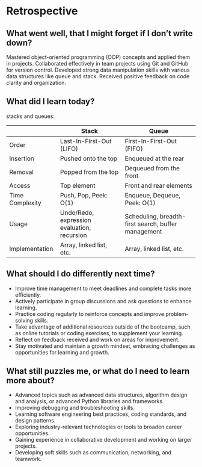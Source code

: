# Retrospective


## What went well, that I might forget if I don’t write down?

Mastered object-oriented programming (OOP) concepts and applied them in projects.
Collaborated effectively in team projects using Git and GitHub for version control.
Developed strong data manipulation skills with various data structures like queue and stack.
Received positive feedback on code clarity and organization.



## What did I learn today?
stacks and queues:

|     | Stack                                   | Queue                                        |
|-----|-----------------------------------------|----------------------------------------------|
| Order | Last-In-First-Out (LIFO)                | First-In-First-Out (FIFO)                     |
| Insertion  | Pushed onto the top                     | Enqueued at the rear                          |
| Removal    | Popped from the top                      | Dequeued from the front                        |
| Access     | Top element                              | Front and rear elements                       |
| Time Complexity | Push, Pop, Peek: O(1)                  | Enqueue, Dequeue, Peek: O(1)                  |
| Usage     | Undo/Redo, expression evaluation, recursion | Scheduling, breadth-first search, buffer management |
| Implementation | Array, linked list, etc.               | Array, linked list, etc.                      |



## What should I do differently next time?

- Improve time management to meet deadlines and complete tasks more efficiently.
- Actively participate in group discussions and ask questions to enhance learning.
- Practice coding regularly to reinforce concepts and improve problem-solving skills.
- Take advantage of additional resources outside of the bootcamp, such as online tutorials or coding exercises, to supplement your learning.
- Reflect on feedback received and work on areas for improvement.
- Stay motivated and maintain a growth mindset, embracing challenges as opportunities for learning and growth.


## What still puzzles me, or what do I need to learn more about?

- Advanced topics such as advanced data structures, algorithm design and analysis, or advanced Python libraries and frameworks.
- Improving debugging and troubleshooting skills.
- Learning software engineering best practices, coding standards, and design patterns.
- Exploring industry-relevant technologies or tools to broaden career opportunities.
- Gaining experience in collaborative development and working on larger projects.
- Developing soft skills such as communication, networking, and teamwork.




